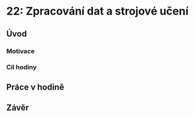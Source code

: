 # 22: Zpracování dat a strojové učení

## Úvod

### Motivace

### Cíl hodiny

## Práce v hodině

## Závěr
